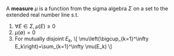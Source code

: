 A **measure** $\mu$ is a function from the sigma algebra $\Sigma$ on a set to the extended real number line s.t.

1. $\forall E \in \Sigma, \mu(E) \geq 0$
2. $\mu(\emptyset)=0$
3. For mutually disjoint $E_k$, \\[
\mu\left(\bigcup_{k=1}^\infty E_k\right)=\sum_{k=1}^\infty \mu(E_k)
\\]